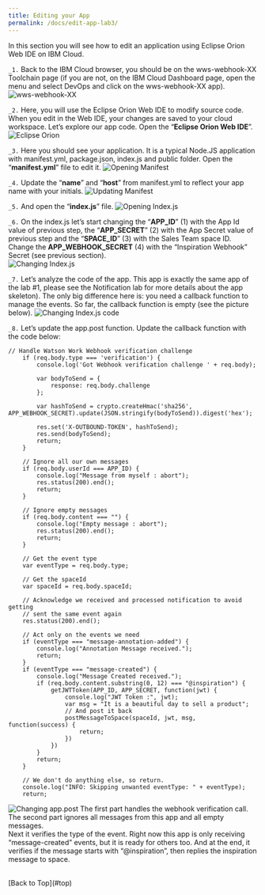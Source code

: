 ```yaml
---
title: Editing your App
permalink: /docs/edit-app-lab3/
---
```


<a name="top"/>

In this section you will see how to edit an application using Eclipse Orion Web IDE on IBM Cloud.

`_1.` Back to the IBM Cloud browser, you should be on the wws-webhook-XX Toolchain page (if you are not, on the IBM Cloud Dashboard page, open the menu and select DevOps and click on the wws-webhook-XX app).
![wws-webhook-XX](../images/lab2/wws-webhook-XX.png)

`_2.` Here, you will use the Eclipse Orion Web IDE to modify source code. When you edit in the Web IDE, your changes are saved to your cloud workspace. Let’s explore our app code. Open the “**Eclipse Orion Web IDE**”.
![Eclipse Orion](../images/lab2/eclipse-orion.png)

`_3.` Here you should see your application. It is a typical Node.JS application with manifest.yml, package.json, index.js and public folder. Open the “**manifest.yml**” file to edit it.
![Opening Manifest](../images/lab2/manifest-yml.png)

`_4.` Update the “**name**” and “**host**” from manifest.yml to reflect your app name with your initials.
![Updating Manifest](../images/lab2/update-manifest.png)

`_5.` And open the “**index.js**” file.
![Opening Index.js](../images/lab2/indexjs.png)

`_6.` On the index.js let’s start changing the “**APP_ID**” (1) with the App Id value of previous step,  the “**APP_SECRET**” (2) with the App Secret value of previous step and the “**SPACE_ID**” (3) with the Sales Team space ID. Change the **APP_WEBHOOK_SECRET** (4) with the “Inspiration Webhook” Secret (see previous section).  
![Changing Index.js](../images/lab2/changing-index.png)

`_7.` Let’s analyze the code of the app. This app is exactly the same app of the lab #1, please see the Notification lab for more details about the app skeleton). The only big difference here is: you need a callback function to manage the events.  So far, the callback function is empty (see the picture below).
![Changing Index.js code](../images/lab2/indexjs-code.png)

`_8.` Let’s update the app.post function. Update the callback function with the code below:
```
// Handle Watson Work Webhook verification challenge
    if (req.body.type === 'verification') {
        console.log('Got Webhook verification challenge ' + req.body);

        var bodyToSend = {
            response: req.body.challenge
        };

        var hashToSend = crypto.createHmac('sha256', APP_WEBHOOK_SECRET).update(JSON.stringify(bodyToSend)).digest('hex');

        res.set('X-OUTBOUND-TOKEN', hashToSend);
        res.send(bodyToSend);
        return;
    }

    // Ignore all our own messages
    if (req.body.userId === APP_ID) {
        console.log("Message from myself : abort");
        res.status(200).end();
        return;
    }

    // Ignore empty messages
    if (req.body.content === "") {
        console.log("Empty message : abort");
        res.status(200).end();
        return;
    }

    // Get the event type
    var eventType = req.body.type;

	// Get the spaceId
    var spaceId = req.body.spaceId;

    // Acknowledge we received and processed notification to avoid getting
    // sent the same event again
    res.status(200).end();

    // Act only on the events we need
    if (eventType === "message-annotation-added") {
        console.log("Annotation Message received.");
        return;
    }
    if (eventType === "message-created") {
        console.log("Message Created received.");
		if (req.body.content.substring(0, 12) === "@inspiration") {
			getJWTToken(APP_ID, APP_SECRET, function(jwt) {
				console.log("JWT Token :", jwt);
				var msg = "It is a beautiful day to sell a product";
				// And post it back
				postMessageToSpace(spaceId, jwt, msg, function(success) {
					return;
				})
			})
		}
        return;
    }

    // We don't do anything else, so return.
    console.log("INFO: Skipping unwanted eventType: " + eventType);
    return;
```  
![Changing app.post](../images/lab2/app-post.png)
The first part handles the webhook verification call. The second part ignores all messages from this app and all empty messages.
<br/>
Next it verifies the type of the event.  Right now this app is only receiving “message-created” events, but it is ready for others too. And at the end, it verifies if the message starts with “@inspiration”, then replies the inspiration message to space.


<br/>
[Back to Top](#top)  
